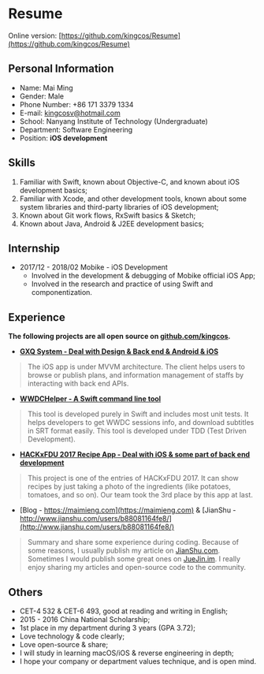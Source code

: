 # Resume

Online version: [https://github.com/kingcos/Resume](https://github.com/kingcos/Resume)

## Personal Information

- Name: Mai Ming
- Gender: Male
- Phone Number: +86 171 3379 1334
- E-mail: [kingcosv@hotmail.com](mailto:kingcosv@hotmail.com)
- School: Nanyang Institute of Technology (Undergraduate)
- Department: Software Engineering
- Position: **iOS development**

## Skills

1. Familiar with Swift, known about Objective-C, and known about iOS development basics;
2. Familiar with Xcode, and other development tools, known about some system libraries and third-party libraries of iOS development;
3. Known about Git work flows, RxSwift basics & Sketch;
4. Known about Java, Android & J2EE development basics;

## Internship

- 2017/12 - 2018/02 Mobike - iOS Development
  - Involved in the development & debugging of Mobike official iOS App;
  - Involved in the research and practice of using Swift and componentization.

## Experience

**The following projects are all open source on [github.com/kingcos](https://github.com/kingcos).**

- [**GXQ System - Deal with Design & Back end & Android & iOS**](https://github.com/kingcos/GXQSyetem-iOS)

> The iOS app is under MVVM architecture. The client helps users to browse or publish plans, and information management of staffs by interacting with back end APIs.

- [**WWDCHelper - A Swift command line tool**](https://github.com/kingcos/WWDCHelper)

> This tool is developed purely in Swift and includes most unit tests. It helps developers to get WWDC sessions info, and download subtitles in SRT format easily. This tool is developed under TDD (Test Driven Development).

- [**HACKxFDU 2017 Recipe App - Deal with iOS & some part of back end development**](https://www.hackx.org/projects/189)

> This project is one of the entries of HACKxFDU 2017. It can show recipes by just taking a photo of the ingredients (like potatoes, tomatoes, and so on). Our team took the 3rd place by this app at last.

- [Blog - https://maimieng.com](https://maimieng.com) & [JianShu - http://www.jianshu.com/users/b88081164fe8/](http://www.jianshu.com/users/b88081164fe8/)

> Summary and share some experience during coding. Because of some reasons, I usually publish my article on [JianShu.com](http://www.jianshu.com/users/b88081164fe8/). Sometimes I would publish some great ones on [JueJin.im](https://juejin.im/user/576a484d1532bc006046d078). I really enjoy sharing my articles and open-source code to the community.

## Others

- CET-4 532 & CET-6 493, good at reading and writing in English;
- 2015 - 2016 China National Scholarship;
- 1st place in my department during 3 years (GPA 3.72);
- Love technology & code clearly;
- Love open-source & share;
- I will study in learning macOS/iOS & reverse engineering in depth;
- I hope your company or department values technique, and is open mind.
